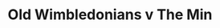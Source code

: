 ---
year: 1992
serialNumber: "0153" 
game: "Old Wimbledonians"
title: "Old Wimbledonians v The Min"
gameLocation: "Old Wimbledonians"
gameDate: "/1992"
shortReport: ""
result: ""
resultType: ""
type: "game"
---
